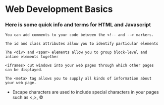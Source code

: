 # Web Development Basics

### Here is some quick info and terms for HTML and Javascript

```
You can add comments to your code between the <!-- and --> markers.
```

```
The id and class attributes allow you to identify particular elements
```

```
The <div> and <span> elements allow you to group block-level and inline elements together
```

```
<iframes> cut windows into your web pages through which other pages can be displayed.
```

```
The <meta> tag allows you to supply all kinds of information about your web page.
```

- Escape characters are used to include special characters in your pages such as <,>, &copy;
